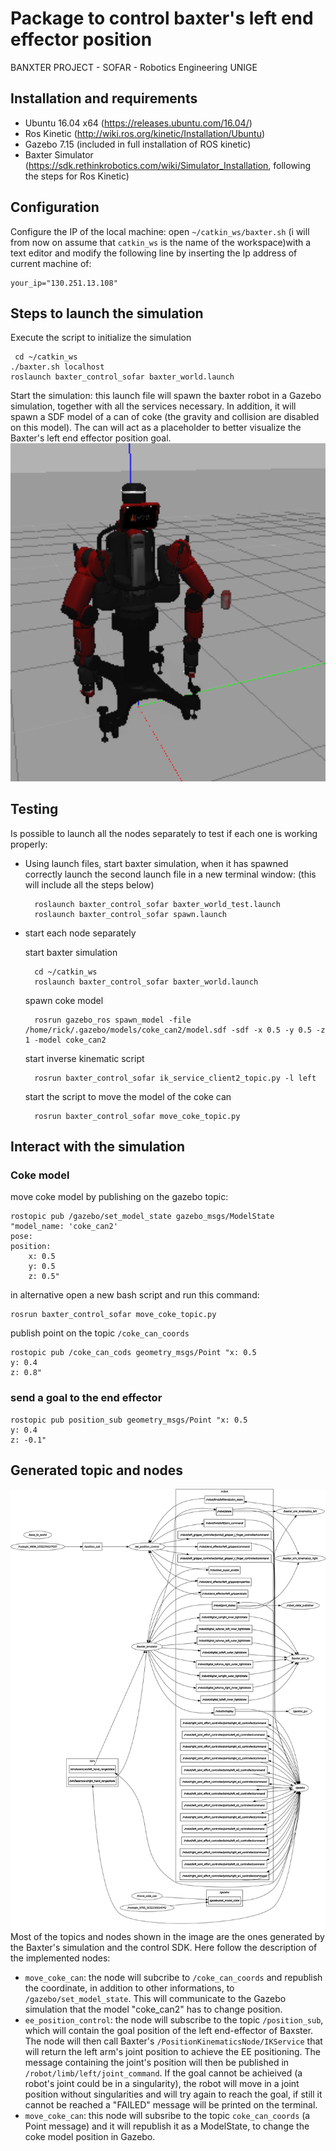 # Package to control baxter's left end effector position
BANXTER PROJECT - SOFAR - Robotics Engineering UNIGE
## Installation and requirements
- Ubuntu 16.04 x64 (https://releases.ubuntu.com/16.04/)
- Ros Kinetic (http://wiki.ros.org/kinetic/Installation/Ubuntu)
- Gazebo 7.15 (included in full installation of ROS kinetic)
- Baxter Simulator (https://sdk.rethinkrobotics.com/wiki/Simulator_Installation, following the steps for Ros Kinetic)

## Configuration
Configure the IP of the local machine: open `~/catkin_ws/baxter.sh` (i will from now on assume that `catkin_ws` is the name of the workspace)with a text editor and modify the following line by inserting the Ip address of current machine of:

    your_ip="130.251.13.108"

## Steps to launch the simulation
Execute the script to initialize the simulation

     cd ~/catkin_ws
    ./baxter.sh localhost
    roslaunch baxter_control_sofar baxter_world.launch 

Start the simulation: this launch file will spawn the baxter robot in a Gazebo simulation, together with all the services necessary. In addition, it will spawn a SDF model of a can of coke (the gravity and collision are disabled on this model). The can will act as a placeholder to better visualize the Baxter's left end effector position goal.
<img src="pictures/after_spawn.png" width="800">

    

## Testing
Is possible to launch all the nodes separately to test if each one is working properly:
- Using launch files, start baxter simulation, when it has spawned correctly launch the second launch file in a new terminal window: (this will include all the steps below)

        roslaunch baxter_control_sofar baxter_world_test.launch
        roslaunch baxter_control_sofar spawn.launch 

- start each node separately

    start baxter simulation

        cd ~/catkin_ws
        roslaunch baxter_control_sofar baxter_world.launch

    spawn coke model

        rosrun gazebo_ros spawn_model -file /home/rick/.gazebo/models/coke_can2/model.sdf -sdf -x 0.5 -y 0.5 -z 1 -model coke_can2

    start inverse kinematic script

        rosrun baxter_control_sofar ik_service_client2_topic.py -l left
    
    start the script to move the model of the coke can

        rosrun baxter_control_sofar move_coke_topic.py




## Interact with the simulation

### Coke model
move coke model by publishing on the gazebo topic:

    rostopic pub /gazebo/set_model_state gazebo_msgs/ModelState "model_name: 'coke_can2'
    pose:
    position:
        x: 0.5
        y: 0.5
        z: 0.5" 

in alternative open a new bash script and run this command:

    rosrun baxter_control_sofar move_coke_topic.py

publish point on the topic  `/coke_can_coords`

    rostopic pub /coke_can_cods geometry_msgs/Point "x: 0.5
    y: 0.4
    z: 0.8" 


### send a goal to the end effector

    rostopic pub position_sub geometry_msgs/Point "x: 0.5
    y: 0.4
    z: -0.1" 

## Generated topic and nodes
<img src="pictures/rosgraph.png" width="800">
Most of the topics and nodes shown in the image are the ones generated by the Baxter's simulation and the control SDK.
Here follow the description of the implemented nodes:
    
  - `move_coke_can`: the node will subcribe to `/coke_can_coords` and republish the coordinate, in addition to other informations, to `/gazebo/set_model_state`. This will communicate to the Gazebo simulation that the model "coke_can2" has to change position.
  - `ee_position_control`: the node will subscribe to the topic `/position_sub`, which will contain the goal position of the left end-effector of Baxster. The node will then call Baxter's `/PositionKinematicsNode/IKService` that will return the left arm's joint position to achieve the EE positioning. The message containing the joint's position will then be published in `/robot/limb/left/joint_command`. If the goal cannot be achieived (a robot's joint could be in a singularity), the robot will move in a joint position without singularities and will try again to reach the goal, if still it cannot be reached a "FAILED" message will be printed on the terminal.
  - `move_coke_can`: this node will subsribe to the topic `coke_can_coords` (a Point message) and it will republish it as a ModelState, to change the coke model position in Gazebo.
